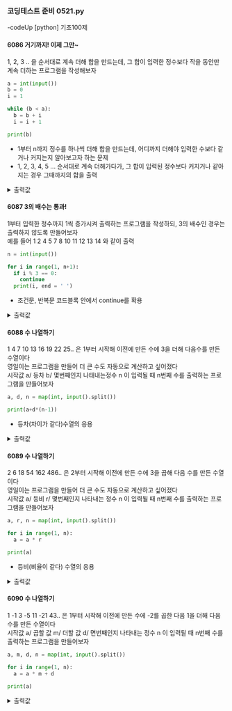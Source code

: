 ### 코딩테스트 준비 0521.py

-codeUp [python] 기초100제

#### 6086 거기까지! 이제 그만~
1, 2, 3 .. 을 순서대로 계속 더해 합을 만드는데, 그 합이 입력한 정수보다 작을 동안만 계속 더하는 프로그램을 작성해보자
```py
a = int(input())
b = 0
i = 1

while (b < a):
  b = b + i
  i = i + 1

print(b)
```
* 1부터 n까지 정수를 하나씩 더해 합을 만드는데, 어디까지 더해야 입력한 수보다 같거나 커지는지 알아보고자 하는 문제
* 1, 2, 3, 4, 5 ... 순서대로 계속 더해가다가, 그 합이 입력된 정수보다 커지거나 같아지는 경우 그때까지의 합을 출력
<details><summary>출력값</summary>
  입력값 : 57
  
  ```py
  66
  ```
  
  </details>
  
#### 6087 3의 배수는 통과!
1부터 입력한 정수까지 1씩 증가시켜 출력하는 프로그램을 작성하되, 3의 배수인 경우는 출력하지 않도록 만들어보자<br>
예를 들어 1 2 4 5 7 8 10 11 12 13 14 와 같이 출력
```py
n = int(input())

for i in range(1, n+1):
  if i % 3 == 0:
    continue
  print(i, end = ' ')
```
* 조건문, 반복문 코드블록 안에서 continue를 확용
<details><summary>출력값</summary>
  입력값 : 10
  
  ```py
  1 2 4 5 7 8 10
  ```
  </details>

#### 6088 수 나열하기
1 4 7 10 13 16 19 22 25.. 은 1부터 시작해 이전에 만든 수에 3을 더해 다음수를 만든 수열이다<br>
영일이는 프로그램을 만들어 더 큰 수도 자동으로 계산하고 싶어졌다<br>
시작값 a/ 등차 b/ 몇번째인지 나태내는정수 n 이 입력될 때 n번째 수를 출력하는 프로그램을 만들어보자
```py
a, d, n = map(int, input().split())

print(a+d*(n-1))
```
* 등차(차이가 같다)수열의 응용
<details><summary>출력값</summary>
  입력값 : 1 3 123
  
  ```py
  367
  ```
  
  </details>

#### 6089 수 나열하기
2 6 18 54 162 486.. 은 2부터 시작해 이전에 만든 수에 3을 곱해 다음 수를 만든 수열이다<br>
영일이는 프로그램을 만들어 더 큰 수도 자동으로 계산하고 싶어졌다<br>
시작값 a/ 등비 r/ 몇번째인지 나타내는 정수 n 이 입력될 때 n번째 수를 출력하는 프로그램을 만들어보자
```py
a, r, n = map(int, input().split())

for i in range(1, n):
  a = a * r

print(a)
```
* 등비(비율이 같다) 수열의 응용
<details><summary>출력값</summary>
  입력값 : 2 3 4
  
  ```py
  54
  ```
  
  </details>

#### 6090 수 나열하기
1 -1 3 -5 11 -21 43.. 은 1부터 시작해 이전에 만든 수에 -2를 곱한 다음 1을 더해 다음 수를 만든 수열이다<br>
시작값 a/ 곱할 값 m/ 더할 값 d/ 면번째인지 나타내는 정수 n 이 입력될 때 n번째 수를 출력하는 프로그램을 만들어보자
```py
a, m, d, n = map(int, input().split())

for i in range(1, n):
  a = a * m + d

print(a)
```
<details><summary>출력값</summary>
  입력값 : 1 -2 1 8
  
  ```py
  -85
  ```
  
  </details>
  
